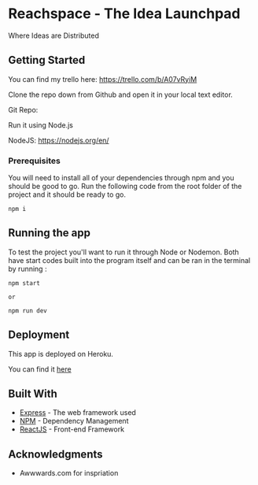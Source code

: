 # Reachspace - The Idea Launchpad

Where Ideas are Distributed 

## Getting Started
You can find my trello here: https://trello.com/b/A07vRyiM

Clone the repo down from Github and open it in your local text editor.

Git Repo: 

Run it using Node.js

NodeJS: https://nodejs.org/en/


### Prerequisites
You will need to install all of your dependencies through npm and you should be good to go.
Run the following code from the root folder of the project and it should be ready to go.

```
npm i
```

## Running the app

To test the project you'll want to run it through Node or Nodemon. Both have start codes built into the program itself and can be ran in the terminal by running :
```
npm start

or 

npm run dev
```

## Deployment

This app is deployed on Heroku.

You can find it [here](https://sleepy-journey-36817.herokuapp.com/)

## Built With

* [Express](https://expressjs.com/) - The web framework used
* [NPM](https://www.npmjs.com/) - Dependency Management
* [ReactJS](https://reactjs.org/) - Front-end Framework



## Acknowledgments

* Awwwards.com for inspriation

